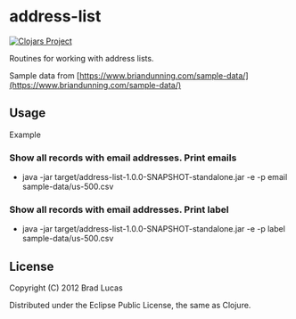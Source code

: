 # address-list

[![Clojars Project](https://img.shields.io/clojars/v/com.bradlucas/address-list.svg)](https://clojars.org/com.bradlucas/address-list)

Routines for working with address lists. 

Sample data from [https://www.briandunning.com/sample-data/](https://www.briandunning.com/sample-data/)

## Usage

Example

### Show all records with email addresses. Print emails

- java -jar target/address-list-1.0.0-SNAPSHOT-standalone.jar -e -p email sample-data/us-500.csv

### Show all records with email addresses. Print label

- java -jar target/address-list-1.0.0-SNAPSHOT-standalone.jar -e -p label sample-data/us-500.csv


## License

Copyright (C) 2012 Brad Lucas

Distributed under the Eclipse Public License, the same as Clojure.
